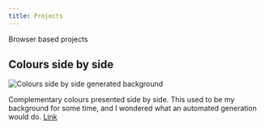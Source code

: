 ```yaml
---
title: Projects
---
```


Browser based projects

## Colours side by side

![Colours side by side generated background](/images/colours_side_by_side.png)

Complementary colours presented side by side. This used to be my background for some time, and I wondered what an automated generation would do.
[Link](/html/colours.html)

